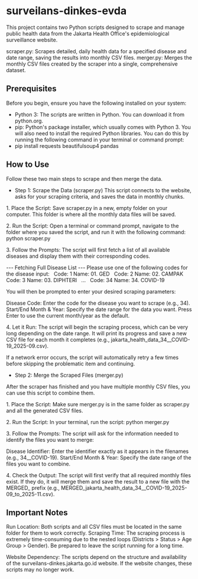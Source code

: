 # surveilans-dinkes-evda


This project contains two Python scripts designed to scrape and manage public health data from the Jakarta Health Office's epidemiological surveillance website.

scraper.py: Scrapes detailed, daily health data for a specified disease and date range, saving the results into monthly CSV files.
merger.py: Merges the monthly CSV files created by the scraper into a single, comprehensive dataset.

## Prerequisites

Before you begin, ensure you have the following installed on your system:
- Python 3: The scripts are written in Python. You can download it from python.org.
- pip: Python's package installer, which usually comes with Python 3.
You will also need to install the required Python libraries. You can do this by running the following command in your terminal or command prompt:
- pip install requests beautifulsoup4 pandas



## How to Use
Follow these two main steps to scrape and then merge the data.
- Step 1: Scrape the Data (scraper.py)
This script connects to the website, asks for your scraping criteria, and saves the data in monthly chunks.

1\. Place the Script:
Save scraper.py in a new, empty folder on your computer. This folder is where all the monthly data files will be saved.

2\. Run the Script:
Open a terminal or command prompt, navigate to the folder where you saved the script, and run it with the following command:
python scraper.py

3\. Follow the Prompts:
The script will first fetch a list of all available diseases and display them with their corresponding codes.

--- Fetching Full Disease List ---
Please use one of the following codes for the disease input:
&nbsp; Code: 1    Name: 01. GED
&nbsp; Code: 2    Name: 02. CAMPAK
&nbsp; Code: 3    Name: 03. DIPHTERI
&nbsp; ...
&nbsp; Code: 34   Name: 34. COVID-19

You will then be prompted to enter your desired scraping parameters:

Disease Code: Enter the code for the disease you want to scrape (e.g., 34).
Start/End Month \& Year: Specify the date range for the data you want. Press Enter to use the current month/year as the default.

4\. Let it Run:
The script will begin the scraping process, which can be very long depending on the date range. It will print its progress and save a new CSV file for each month it completes (e.g., jakarta\_health\_data\_34\_\_COVID-19\_2025-09.csv).

If a network error occurs, the script will automatically retry a few times before skipping the problematic item and continuing.

- Step 2: Merge the Scraped Files (merger.py)

After the scraper has finished and you have multiple monthly CSV files, you can use this script to combine them.

1\. Place the Script:
Make sure merger.py is in the same folder as scraper.py and all the generated CSV files.

2\. Run the Script:
In your terminal, run the script:
python merger.py

3\. Follow the Prompts:
The script will ask for the information needed to identify the files you want to merge:

Disease Identifier: Enter the identifier exactly as it appears in the filenames (e.g., 34\_\_COVID-19).
Start/End Month \& Year: Specify the date range of the files you want to combine.

4\. Check the Output:
The script will first verify that all required monthly files exist. If they do, it will merge them and save the result to a new file with the MERGED\_ prefix (e.g., MERGED\_jakarta\_health\_data\_34\_\_COVID-19\_2025-09\_to\_2025-11.csv).

## Important Notes
Run Location: Both scripts and all CSV files must be located in the same folder for them to work correctly.
Scraping Time: The scraping process is extremely time-consuming due to the nested loops (Districts > Status > Age Group > Gender). Be prepared to leave the script running for a long time.

Website Dependency: The scripts depend on the structure and availability of the surveilans-dinkes.jakarta.go.id website. If the website changes, these scripts may no longer work.

